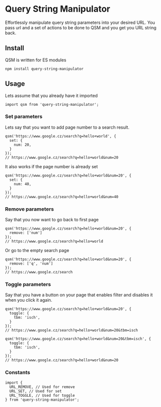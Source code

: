 # Query String Manipulator

Effortlessly manipulate query string parameters into your desired URL. You pass url and a set of actions to be done to QSM and you get you URL string back.

## Install

QSM is written for ES modules

```
npm install query-string-manipulator
```

## Usage

Lets assume that you already have it imported

```
import qsm from 'query-string-manipulator';
```

### Set parameters

Lets say that you want to add page number to a search result.

```
qsm('https://www.google.cz/search?q=hello+world', {
  set: {
    num: 20,
  }
});
// https://www.google.cz/search?q=hello+world&num=20
```

It also works if the page number is already set

```
qsm('https://www.google.cz/search?q=hello+world&num=20', {
  set: {
    num: 40,
  }
});
// https://www.google.cz/search?q=hello+world&num=40
```

### Remove parameters

Say that you now want to go back to first page

```
qsm('https://www.google.cz/search?q=hello+world&num=20', {
  remove: ['num']
});
// https://www.google.cz/search?q=hello+world
```

Or go to the empty search page
```
qsm('https://www.google.cz/search?q=hello+world&num=20', {
  remove: ['q', 'num']
});
// https://www.google.cz/search
```

### Toggle parameters

Say that you have a button on your page that enables filter and disables it when you click it again.
```
qsm('https://www.google.cz/search?q=hello+world&num=20', {
  toggle: {
    tbm: 'isch',
  }
});
// https://www.google.cz/search?q=hello+world&num=20&tbm=isch

qsm('https://www.google.cz/search?q=hello+world&num=20&tbm=isch', {
  toggle: {
    tbm: 'isch',
  }
});
// https://www.google.cz/search?q=hello+world&num=20
```


### Constants

```
import {
  URL_REMOVE, // Used for remove
  URL_SET, // Used for set
  URL_TOGGLE, // Used for toggle
} from 'query-string-manipulator';
```
